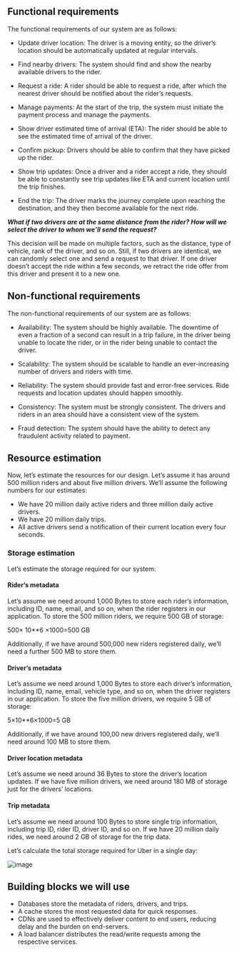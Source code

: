 ## Functional requirements
The functional requirements of our system are as follows:

- Update driver location: The driver is a moving entity, so the driver’s location should be automatically updated at regular intervals.

- Find nearby drivers: The system should find and show the nearby available drivers to the rider.

- Request a ride: A rider should be able to request a ride, after which the nearest driver should be notified about the rider’s requests.

- Manage payments: At the start of the trip, the system must initiate the payment process and manage the payments.

- Show driver estimated time of arrival (ETA): The rider should be able to see the estimated time of arrival of the driver.

- Confirm pickup: Drivers should be able to confirm that they have picked up the rider.

- Show trip updates: Once a driver and a rider accept a ride, they should be able to constantly see trip updates like ETA and current location until the trip finishes.

- End the trip: The driver marks the journey complete upon reaching the destination, and they then become available for the next ride.

***What if two drivers are at the same distance from the rider? How will we select the driver to whom we’ll send the request?***

This decision will be made on multiple factors, such as the distance, type of vehicle, rank of the driver, and so on. Still, if two drivers are identical, we can randomly select one and send a request to that driver. If one driver doesn’t accept the ride within a few seconds, we retract the ride offer from this driver and present it to a new one.

## Non-functional requirements

The non-functional requirements of our system are as follows:

- Availability: The system should be highly available. The downtime of even a fraction of a second can result in a trip failure, in the driver being unable to locate the rider, or in the rider being unable to contact the driver.

- Scalability: The system should be scalable to handle an ever-increasing number of drivers and riders with time.

- Reliability: The system should provide fast and error-free services. Ride requests and location updates should happen smoothly.

- Consistency: The system must be strongly consistent. The drivers and riders in an area should have a consistent view of the system.

- Fraud detection: The system should have the ability to detect any fraudulent activity related to payment.

## Resource estimation
Now, let’s estimate the resources for our design. Let’s assume it has around 500 million riders and about five million drivers. We’ll assume the following numbers for our estimates:

- We have 20 million daily active riders and three million daily active drivers.
- We have 20 million daily trips.
- All active drivers send a notification of their current location every four seconds.

### Storage estimation
Let’s estimate the storage required for our system:

#### Rider’s metadata
Let’s assume we need around 1,000 Bytes to store each rider’s information, including ID, name, email, and so on, when the rider registers in our application. To store the 500 million riders, we require 500 GB of storage:

500× 10**6 ×1000=500 GB

Additionally, if we have around 500,000 new riders registered daily, we’ll need a further 500 MB to store them.

#### Driver’s metadata
Let’s assume we need around 1,000 Bytes to store each driver’s information, including ID, name, email, vehicle type, and so on, when the driver registers in our application. To store the five million drivers, we require 5 GB of storage:

5×10**6×1000=5 GB

Additionally, if we have around 100,00 new drivers registered daily, we’ll need around 100 MB to store them.

#### Driver location metadata
Let’s assume we need around 36 Bytes to store the driver’s location updates. If we have five million drivers, we need around 180 MB of storage just for the drivers’ locations.

#### Trip metadata
Let’s assume we need around 100 Bytes to store single trip information, including trip ID, rider ID, driver ID, and so on. If we have 20 million daily rides, we need around 2 GB of storage for the trip data.

Let’s calculate the total storage required for Uber in a single day:

![image](https://user-images.githubusercontent.com/33947539/203270402-feaa5886-c97e-4c6d-8234-8f2fdb8dedf7.png)

## Building blocks we will use

- Databases store the metadata of riders, drivers, and trips.
- A cache stores the most requested data for quick responses.
- CDNs are used to effectively deliver content to end users, reducing delay and the burden on end-servers.
- A load balancer distributes the read/write requests among the respective services.




